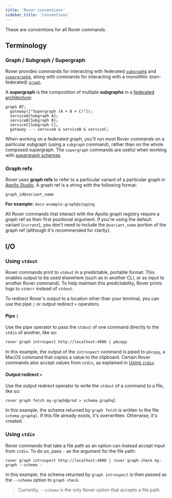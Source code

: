 ```yaml
---
title: 'Rover conventions'
sidebar_title: 'Conventions'
---
```


These are conventions for all Rover commands.

## Terminology

### Graph / Subgraph / Supergraph

Rover provides commands for interacting with federated [`subgraph`s](./subgraphs/) and [`supergraph`s](./supergraphs/), along with commands for interacting with a monolithic (non-federated) [`graph`](./graphs/).

 A **supergraph** is the composition of multiple **subgraphs** in a [federated architecture](https://www.apollographql.com/docs/federation/):

```mermaid
graph BT;
  gateway(["Supergraph (A + B + C)"]);
  serviceA[Subgraph A];
  serviceB[Subgraph B];
  serviceC[Subgraph C];
  gateway --- serviceA & serviceB & serviceC;
```

When working on a federated graph, you'll run _most_ Rover commands on a particular subgraph (using a `subgraph` command), rather than on the whole composed supergraph. The `supergraph` commands are useful when working with [supergraph schemas](./supergraphs).

### Graph refs

Rover uses **graph refs** to refer to a particular variant of a particular graph in [Apollo Studio](https://www.apollographql.com/docs/studio/org/graphs/). A graph ref is a string with the following format:

```
graph_id@variant_name
```

**For example:** `docs-example-graph@staging`

All Rover commands that interact with the Apollo graph registry require a graph ref as their first positional argument. If you're using the default variant (`current`), you don't need to include the `@variant_name` portion of the graph ref (although it's recommended for clarity).

## I/O

### Using `stdout`

Rover commands print to `stdout` in a predictable, portable format. This enables output to be used elsewhere (such as in another CLI, or as input to another Rover command). To help maintain this predictability, Rover prints logs to `stderr` instead of `stdout`.

To redirect Rover's output to a location other than your terminal, you can use the pipe `|` or output redirect `>` operators.

#### Pipe `|`

Use the pipe operator to pass the `stdout` of one command directly to the `stdin` of another, like so:

```bash
rover graph introspect http://localhost:4000 | pbcopy
```

In this example, the output of the `introspect` command is piped to `pbcopy`, a MacOS command that copies a value to the clipboard. Certain Rover commands also accept values from `stdin`, as explained in [Using `stdin`](#using-stdin).

#### Output redirect `>`

Use the output redirect operator to write the `stdout` of a command to a file, like so:

```
rover graph fetch my-graph@prod > schema.graphql
```

In this example, the schema returned by `graph fetch` is written to the file `schema.graphql`. If this file already exists, it's overwritten. Otherwise, it's created.

### Using `stdin`

Rover commands that take a file path as an option can instead accept input from `stdin`. To do so, pass `-` as the argument for the file path:

```
rover graph introspect http://localhost:4000 | rover graph check my-graph --schema -
```

In this example, the schema returned by `graph introspect` is then passed as the `--schema` option to `graph check`.

> Currently, `--schema` is the only Rover option that accepts a file path.
